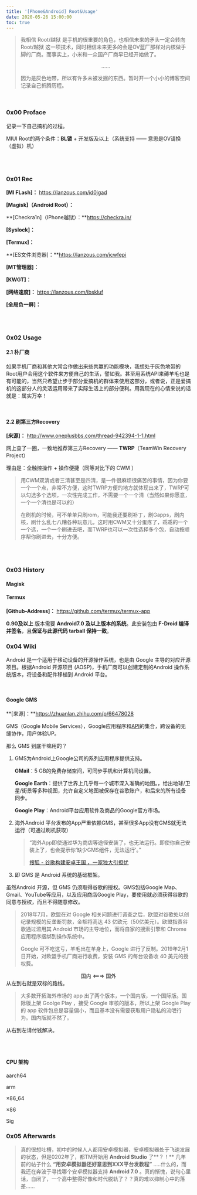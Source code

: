 ```yaml
---
title: '[Phone&Android] Root&Usage'
date: 2020-05-26 15:00:00
toc: true
---
```


> 我相信 Root/越狱 是手机的很重要的角色，也相信未来的矛头一定会转向 Root/越狱 这一项技术，同时相信未来更多的会是OV蓝厂那样对内核做手脚的厂商。而事实上，小米和一众国产厂商早已经开始做了。
>
> <center>……</center>
>
> 因为是灰色地带，所以有许多未被发掘的东西。暂时开一个小小的博客空间记录自己折腾历程。

</br>

### 0x00 Proface

记录一下自己搞机的过程。

MIUI Root的两个条件：**BL锁** + 开发版及以上（系统支持 —— 意思是OV请换（虚拟）机）

</br>

</br>

### 0x01 Rec

**[MI FLash]：** https://lanzous.com/id0jgad

**[Magisk]（Android Root）：**

**[Checkra1n]（IPhone越狱）：**https://checkra.in/

**[Syslock]：**

**[Termux]：**

**[ES文件浏览器]：**https://lanzous.com/icwfepi

**[MT管理器]：**

**[KWGT]：**

**[网络速度]：** https://lanzous.com/ibskluf

**[全局负一屏]：**

<br><br>

### 0x02 Usage

#### 2.1 朴厂商

如果手机厂商和其他大常合作做出来些共赢的功能模块，我想处于灰色地带的Root用户会用这个软件来方便自己的生活，譬如我。甚至用系统API来薅羊毛也是有可能的，当然只希望止步于部分爱搞机的群体来使用这部分，或者说，正是爱搞机的这部分人的灵活运用带来了实际生活上的部分便利。用我现在的心情来说的话就是：属实万幸！

</br>

#### 2.2 刷第三方Recovery

**[来源]：** http://www.oneplusbbs.com/thread-942394-1-1.html

网上查了一圈，一致地推荐第三方Recovery —— **TWRP**（TeamWin Recovery Project）

理由是：全触控操作 + 操作便捷（同等对比下的 CWM ）

> 用CWM双清或者三清甚至是四清，是一件很麻烦很痛苦的事情，因为你要一个一个点，非常不方便，这时TWRP方便的地方就体现出来了，TWRP可以勾选多个选项，一次性完成工作，不需要一个一个清（当然如果你愿意，一个一个清也是可以的）
>
> 在刷机的时候，可不单单只刷rom，可能我还要刷补丁，刷Gapps，刷内核，刷什么乱七八糟各种玩意儿，这时用CWM又十分蛋疼了，乖乖的一个一个选，一个一个刷进去吧，而TWRP也可以一次性选择多个包，自动按顺序帮你刷进去，十分方便。



</br>

</br>

### 0x03 History

#### Magisk





#### Termux

**[Github-Address]：** https://github.com/termux/termux-app

**0.90及以上** 版本需要 **Android7.0 及以上版本的系统**。此安装包由 **F-Droid 编译并签名**，且**保证与此源代码 tarball 保持一致**。







### 0x04 Wiki

Android 是一个适用于移动设备的开源操作系统，也是由 Google 主导的对应开源项目。根据Android 开源项目 (AOSP)，手机厂商可以创建定制的Android 操作系统版本，将设备和配件移植到 Android 平台。

</br>

#### Google GMS

**[来源]：**https://zhuanlan.zhihu.com/p/66478028

GMS（Google Mobile Services），Google应用程序和[API](https://link.zhihu.com/?target=https%3A//developers.google.com/android/guides/overview)的集合，跨设备的无缝协作，用户体验UP。

那么 GMS 到底干嘛用的？

1. GMS为Android上Google公司的系列应用程序提供支持。

   **GMail**：5 GB的免费存储空间，可同步手机和计算机间设置。

   **Google Earth**：提供了世界上几乎每一个城市深入准确的地图。，给出地球/卫星/街景等多种视图，允许自定义地图被保存在谷歌账户，和后来的所有设备同步。

   **Google Play**：Android平台应用软件及商品的Google官方市场。

2. 海外Android 平台发布的App严重依赖GMS，甚至很多App没有GMS就无法运行（可通过刷机获取）

   > “海外App即使通过华为商店等途径安装了，也无法运行。即使你自己安装上了，也会提示你‘缺少GMS组件，无法运行’。”
   >
   > [搜狐 - 谷歌构建安卓王国 ，一家独大引担忧](https://www.sohu.com/a/315171197_114986?scm=1002.590044.0.2744-aa)

3. 即 GMS 是 Android 系统的基础框架。



虽然Android 开源，但 GMS 仍须取得谷歌的授权。GMS包括Google Map、Gmail、YouTube等应用，以及应用商店Google Play，要使用就必须获得谷歌的同意与授权，而且不得随意修改。

> 2018年7月，欧盟在对 Google 相关问题进行调查之后，欧盟对谷歌处以创纪录规模的反垄断罚款，金额将高达 43  亿欧元（50亿美元）。欧盟指责谷歌通过滥用其 Android 市场的主导地位，而将自家的搜索引擎和 Chrome 应用程序捆绑到操作系统中。
>
> Google 可不吃这亏，羊毛出在羊身上，Google 进行了反制。2019年2月1日开始，对欧盟手机厂商进行收费，安装 GMS 的每台设备收 40 美元的授权费。

<center>国内  <===>  国外</center>
从左到右就是双标的路线。

> 大多数开拓海外市场的 app 出了两个版本，一个国内版，一个国际版。国际版上架 Goolge Play ，接受 Google 审核的版本，所以上架 Google Play 的 app 软件包总是容量偏小，而且基本没有需要获取用户隐私的流氓行为。国内版就不然了。

从右到左请付钱解决。

</br>

</br>

#### CPU 架构

aarch64

arm

×86_64

×86

Sig





### 0x05 Afterwards

> 真的很想吐槽，初中的时候人人都用安卓模拟器，安卓模拟器处于飞速发展的状态，但是0202年了，都TM开始用  **Android Studio** 了**？！** 几年前的帖子什么 **“用安卓模拟器还好意思到XXX平台发教程”** .....什么的，而我还在奔波于寻找哪个安卓模拟器支持 **Android 7.0** 。真的惭愧，说句心里话，自闭了，一个高中整得好像和时代脱轨了？？真的难以抑制心中的落差……











<br><br>